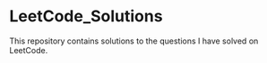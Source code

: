 # LeetCode_Solutions
This repository contains solutions to the questions I have solved on LeetCode.
